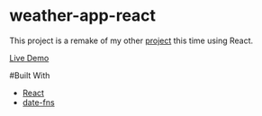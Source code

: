 # weather-app-react

This project is a remake of my other [project](https://github.com/Cynto/weather-app) this time using React.

[Live Demo](https://cynto.github.io/weather-app-react/)

#Built With

- [React](https://reactjs.org/)
- [date-fns](https://date-fns.org/)


